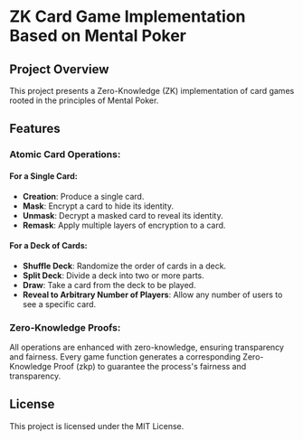 # ZK Card Game Implementation Based on Mental Poker

## Project Overview

This project presents a Zero-Knowledge (ZK) implementation of card games rooted in the principles of Mental Poker.

## Features

### Atomic Card Operations:

#### For a Single Card:
- **Creation**: Produce a single card.
- **Mask**: Encrypt a card to hide its identity.
- **Unmask**: Decrypt a masked card to reveal its identity.
- **Remask**: Apply multiple layers of encryption to a card.

#### For a Deck of Cards:
- **Shuffle Deck**: Randomize the order of cards in a deck.
- **Split Deck**: Divide a deck into two or more parts.
- **Draw**: Take a card from the deck to be played.
- **Reveal to Arbitrary Number of Players**: Allow any number of users to see a specific card.

### Zero-Knowledge Proofs:

All operations are enhanced with zero-knowledge, ensuring transparency and fairness. Every game function generates a corresponding Zero-Knowledge Proof (zkp) to guarantee the process's fairness and transparency.

## License

This project is licensed under the MIT License.